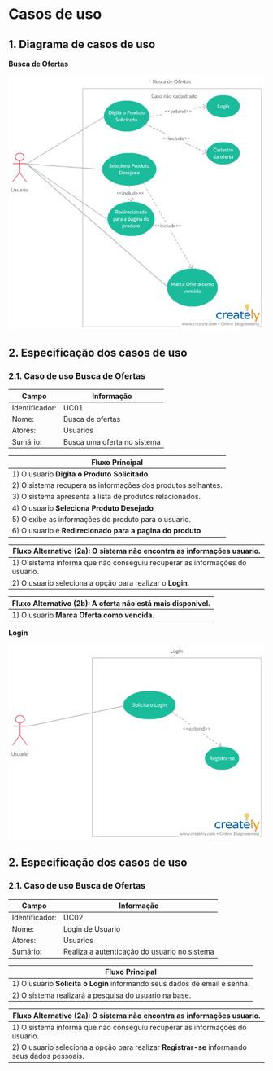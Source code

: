 # Casos de uso

## 1. Diagrama de casos de uso

**Busca de Ofertas**

![Use Case Busca de Ofertas](busca_ofertas.png)

## 2. Especificação dos casos de uso


### 2.1. Caso de uso **Busca de Ofertas**

| Campo          | Informação        |
|---|---|
| Identificador: | UC01              |
| Nome:          | Busca de ofertas |
| Atores:        | Usuarios |
| Sumário:       | Busca uma oferta no sistema |

| Fluxo Principal |
|---|
| 1) O usuario **Digita o Produto Solicitado**. |
| 2) O sistema recupera as informações dos produtos selhantes.                   |
| 3) O sistema apresenta a lista de produtos relacionados. |
| 4) O usuario **Seleciona Produto Desejado** |
| 5) O exibe as informações do produto para o usuario. |
| 6) O usuario é **Redirecionado para a pagina do produto** |


| Fluxo Alternativo (2a): O sistema não encontra as informações usuario. |
|---|
| 1) O sistema informa que não conseguiu recuperar as informações do usuario. |
| 2) O usuario seleciona a opção para realizar o **Login**. |

| Fluxo Alternativo (2b): A oferta não está mais disponivel. |
|---|
| 1) O usuario **Marca Oferta como vencida**. |

**Login**

![Use Case Busca de Ofertas](login.png)

## 2. Especificação dos casos de uso


### 2.1. Caso de uso **Busca de Ofertas**

| Campo          | Informação        |
|---|---|
| Identificador: | UC02              |
| Nome:          | Login de Usuario |
| Atores:        | Usuarios |
| Sumário:       | Realiza a autenticação do usuario no sistema |

| Fluxo Principal |
|---|
| 1) O usuario **Solicita o Login** informando seus dados de email e senha. |
| 2) O sistema realizará a pesquisa do usuario na base.                   |

| Fluxo Alternativo (2a): O sistema não encontra as informações usuario. |
|---|
| 1) O sistema informa que não conseguiu recuperar as informações do usuario. |
| 2) O usuario seleciona a opção para realizar **Registrar-se** informando seus dados pessoais. |